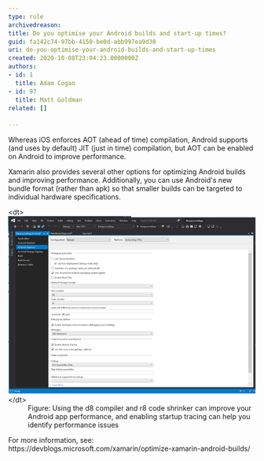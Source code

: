 ```yaml
---
type: rule
archivedreason: 
title: Do you optimise your Android builds and start-up times?
guid: fa142c74-97bb-4150-be0d-abb997ea9d30
uri: do-you-optimise-your-android-builds-and-start-up-times
created: 2020-10-08T23:04:23.0000000Z
authors:
- id: 1
  title: Adam Cogan
- id: 97
  title: Matt Goldman
related: []

---
```


Whereas iOS enforces AOT (ahead of time) compilation, Android supports (and uses by default) JIT (just in time) compilation, but AOT can be enabled on Android to improve performance.

<!--endintro-->

Xamarin also provides several other options for optimizing Android builds and improving performance. Additionally, you can use Android's new bundle format (rather than apk) so that smaller builds can be targeted to individual hardware specifications.
<dl class="image">&lt;dt&gt;<img src="android-startup.png" alt="android-startup.png" style="width:750px;">&lt;/dt&gt;<dd>Figure: Using the d8 compiler and r8 code shrinker can improve your Android app performance, and enabling startup tracing can help you identify performance issues</dd></dl>
For more information, see: https://devblogs.microsoft.com/xamarin/optimize-xamarin-android-builds/
